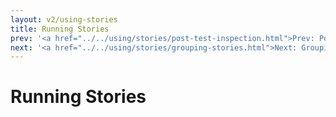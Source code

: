 ```yaml
---
layout: v2/using-stories
title: Running Stories
prev: '<a href="../../using/stories/post-test-inspection.html">Prev: Post-Test Inspection Phase</a>'
next: '<a href="../../using/stories/grouping-stories.html">Next: Grouping Stories</a>'
---
```


# Running Stories

